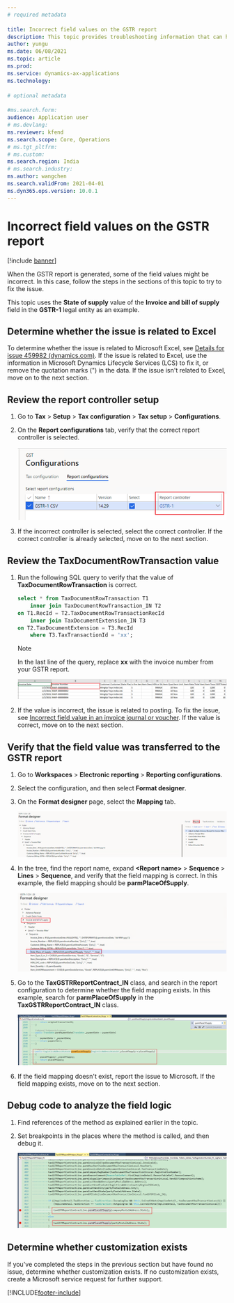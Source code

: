 ```yaml
---
# required metadata

title: Incorrect field values on the GSTR report
description: This topic provides troubleshooting information that can help when field values on the generated GSTR report are incorrect.
author: yungu
ms.date: 06/08/2021
ms.topic: article
ms.prod: 
ms.service: dynamics-ax-applications
ms.technology: 

# optional metadata

#ms.search.form:
audience: Application user
# ms.devlang: 
ms.reviewer: kfend
ms.search.scope: Core, Operations
# ms.tgt_pltfrm: 
# ms.custom: 
ms.search.region: India
# ms.search.industry: 
ms.author: wangchen
ms.search.validFrom: 2021-04-01
ms.dyn365.ops.version: 10.0.1
---
```


# Incorrect field values on the GSTR report

[!include [banner](../includes/banner.md)]

When the GSTR report is generated, some of the field values might be incorrect. In this case, follow the steps in the sections of this topic to try to fix the issue.

This topic uses the **State of supply** value of the **Invoice and bill of supply** field in the **GSTR-1** legal entity as an example.

## Determine whether the issue is related to Excel

To determine whether the issue is related to Microsoft Excel, see [Details for issue 459982 (dynamics.com)](https://fix.lcs.dynamics.com/Issue/Details?bugId=459982&dbType=3&qc=38e839da1be8c7ec9b71b65e4c8607efe79c434c1c3dbcd2e1d86b9ba08b78a0). If the issue is related to Excel, use the information in Microsoft Dynamics Lifecycle Services (LCS) to fix it, or remove the quotation marks (") in the data. If the issue isn't related to Excel, move on to the next section.

## Review the report controller setup

1. Go to **Tax** \> **Setup** \> **Tax configuration** \> **Tax setup** \> **Configurations**.
2. On the **Report configurations** tab, verify that the correct report controller is selected.

    [![Report controller field on the Report configurations tab of the Configurations page.](./media/field-value-incorrect-in-GSTR-report-result-Picture1.png)](./media/field-value-incorrect-in-GSTR-report-result-Picture1.png)

3. If the incorrect controller is selected, select the correct controller. If the correct controller is already selected, move on to the next section.

## Review the TaxDocumentRowTransaction value

1. Run the following SQL query to verify that the value of **TaxDocumentRowTransaction** is correct.

    ```sql
    select * from TaxDocumentRowTransaction T1 
        inner join TaxDocumentRowTransaction_IN T2
    on T1.RecId = T2.TaxDocumentRowTransactionRecId
        inner join TaxDocumentExtension_IN T3
    on T2.TaxDocumentExtension = T3.RecId
        where T3.TaxTransactionId = 'xx'; 
    ```

    > [!NOTE]
    > In the last line of the query, replace **xx** with the invoice number from your GSTR report.
    >
    > [![Invoice number in a generated GSTR report.](./media/field-value-incorrect-in-GSTR-report-result-Picture2.png)](./media/field-value-incorrect-in-GSTR-report-result-Picture2.png)

1. If the value is incorrect, the issue is related to posting. To fix the issue, see [Incorrect field value in an invoice journal or voucher](./apac-ind-GST-troubleshooting-invoice-journal-wrong.md). If the value is correct, move on to the next section.

## Verify that the field value was transferred to the GSTR report

1. Go to **Workspaces** \> **Electronic reporting** \> **Reporting configurations**.
2. Select the configuration, and then select **Format designer**.
3. On the **Format designer** page, select the **Mapping** tab.

    [![Mapping tab on the Format designer page.](./media/field-value-incorrect-in-GSTR-report-result-Picture3.png)](./media/field-value-incorrect-in-GSTR-report-result-Picture3.png)

4. In the tree, find the report name, expand **\<Report name\>** \> **Sequence** \> **Lines** \> **Sequence**, and verify that the field mapping is correct. In this example, the field mapping should be **parmPlaceOfSupply**.

    [![Field mapping in the expanded tree.](./media/field-value-incorrect-in-GSTR-report-result-Picture4.png)](./media/field-value-incorrect-in-GSTR-report-result-Picture4.png)

5. Go to the **TaxGSTRReportContract_IN** class, and search in the report configuration to determine whether the field mapping exists. In this example, search for **parmPlaceOfSupply** in the **TaxGSTRReportContract_IN** class.

    [![Field mapping in the TaxGSTRReportContract_IN class.](./media/field-value-incorrect-in-GSTR-report-result-Picture5.png)](./media/field-value-incorrect-in-GSTR-report-result-Picture5.png)

6. If the field mapping doesn't exist, report the issue to Microsoft. If the field mapping exists, move on to the next section.

## Debug code to analyze the field logic

1. Find references of the method as explained earlier in the topic.
2. Set breakpoints in the places where the method is called, and then debug it.

    [![Breakpoints in references.](./media/field-value-incorrect-in-GSTR-report-result-Picture6.png)](./media/field-value-incorrect-in-GSTR-report-result-Picture6.png)

## Determine whether customization exists

If you've completed the steps in the previous section but have found no issue, determine whether customization exists. If no customization exists, create a Microsoft service request for further support.

[!INCLUDE[footer-include](../../includes/footer-banner.md)]
